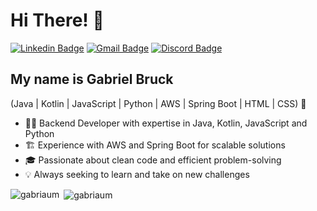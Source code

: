 <h1>Hi There! 👋</h1>

[![Linkedin Badge](https://img.shields.io/badge/-LinkedIn-6633cc?style=flat-square&logo=Linkedin&logoColor=white&link=https://www.linkedin.com/in/gabriel-bruck-140b42352/)](https://www.linkedin.com/in/gabriel-bruck-140b42352/)
[![Gmail Badge](https://img.shields.io/badge/-gabrielcorreabruck@gmail.com-6633cc?style=flat-square&logo=Gmail&logoColor=white&link=mailto:gabrielcorreabruck@gmail.com)](mailto:gabrielcorreabruck@gmail.com)
[![Discord Badge](https://img.shields.io/badge/-gabriaum-7289da?style=flat-square&logo=discord&logoColor=white&link=https://discord.com/users/gabriaum)](https://discord.com/users/gabriaum)

## My name is Gabriel Bruck
(Java | Kotlin | JavaScript | Python | AWS | Spring Boot | HTML | CSS) 🚀
- 👨‍💻 Backend Developer with expertise in Java, Kotlin, JavaScript and Python
- 🏗️ Experience with AWS and Spring Boot for scalable solutions
- 🎓 Passionate about clean code and efficient problem-solving
- 💡 Always seeking to learn and take on new challenges

<p><img align="left" src="https://github-readme-stats.vercel.app/api/top-langs?username=gabriaum&show_icons=true&locale=en&layout=compact" alt="gabriaum" /></p>

<p>&nbsp;<img align="center" src="https://github-readme-stats.vercel.app/api?username=gabriaum&show_icons=true&locale=en" alt="gabriaum" /></p>
